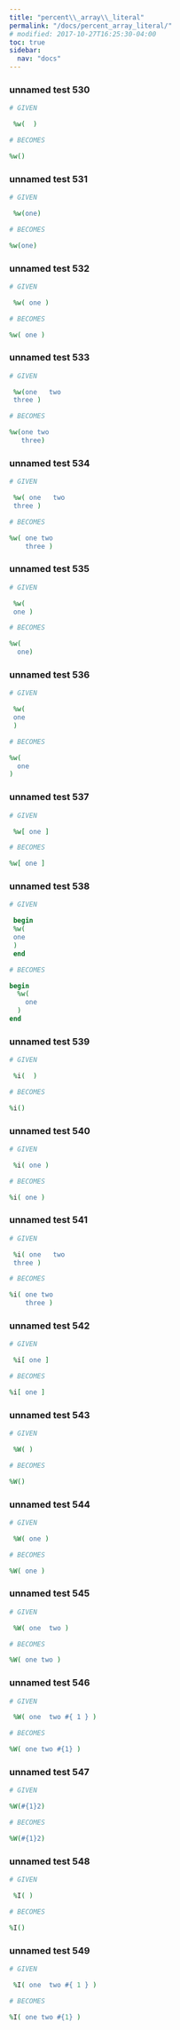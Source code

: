```yaml
---
title: "percent\\_array\\_literal"
permalink: "/docs/percent_array_literal/"
# modified: 2017-10-27T16:25:30-04:00
toc: true
sidebar:
  nav: "docs"
---
```

### unnamed test 530
```ruby
# GIVEN

 %w(  ) 

```
```ruby
# BECOMES

%w()
```
### unnamed test 531
```ruby
# GIVEN

 %w(one) 

```
```ruby
# BECOMES

%w(one)
```
### unnamed test 532
```ruby
# GIVEN

 %w( one ) 

```
```ruby
# BECOMES

%w( one )
```
### unnamed test 533
```ruby
# GIVEN

 %w(one   two 
 three ) 

```
```ruby
# BECOMES

%w(one two
   three)
```
### unnamed test 534
```ruby
# GIVEN

 %w( one   two 
 three ) 

```
```ruby
# BECOMES

%w( one two
    three )
```
### unnamed test 535
```ruby
# GIVEN

 %w( 
 one ) 

```
```ruby
# BECOMES

%w(
  one)
```
### unnamed test 536
```ruby
# GIVEN

 %w( 
 one 
 ) 

```
```ruby
# BECOMES

%w(
  one
)
```
### unnamed test 537
```ruby
# GIVEN

 %w[ one ] 

```
```ruby
# BECOMES

%w[ one ]
```
### unnamed test 538
```ruby
# GIVEN

 begin 
 %w( 
 one 
 ) 
 end

```
```ruby
# BECOMES

begin
  %w(
    one
  )
end
```
### unnamed test 539
```ruby
# GIVEN

 %i(  ) 

```
```ruby
# BECOMES

%i()
```
### unnamed test 540
```ruby
# GIVEN

 %i( one ) 

```
```ruby
# BECOMES

%i( one )
```
### unnamed test 541
```ruby
# GIVEN

 %i( one   two 
 three ) 

```
```ruby
# BECOMES

%i( one two
    three )
```
### unnamed test 542
```ruby
# GIVEN

 %i[ one ] 

```
```ruby
# BECOMES

%i[ one ]
```
### unnamed test 543
```ruby
# GIVEN

 %W( ) 

```
```ruby
# BECOMES

%W()
```
### unnamed test 544
```ruby
# GIVEN

 %W( one ) 

```
```ruby
# BECOMES

%W( one )
```
### unnamed test 545
```ruby
# GIVEN

 %W( one  two ) 

```
```ruby
# BECOMES

%W( one two )
```
### unnamed test 546
```ruby
# GIVEN

 %W( one  two #{ 1 } ) 

```
```ruby
# BECOMES

%W( one two #{1} )
```
### unnamed test 547
```ruby
# GIVEN

%W(#{1}2)

```
```ruby
# BECOMES

%W(#{1}2)
```
### unnamed test 548
```ruby
# GIVEN

 %I( ) 

```
```ruby
# BECOMES

%I()
```
### unnamed test 549
```ruby
# GIVEN

 %I( one  two #{ 1 } ) 

```
```ruby
# BECOMES

%I( one two #{1} )
```
